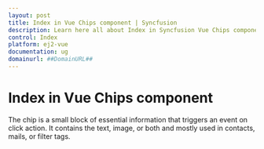 ```yaml
---
layout: post
title: Index in Vue Chips component | Syncfusion
description: Learn here all about Index in Syncfusion Vue Chips component of Syncfusion Essential JS 2 and more.
control: Index 
platform: ej2-vue
documentation: ug
domainurl: ##DomainURL##
---
```


# Index in Vue Chips component

The chip is a small block of essential information that triggers an event on click action. It contains the text, image, or both and mostly used in contacts, mails, or filter tags.

